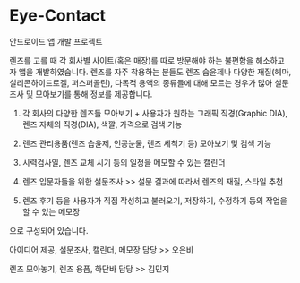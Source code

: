 # Eye-Contact

안드로이드 앱 개발 프로젝트

렌즈를 고를 때 각 회사별 사이트(혹은 매장)를 따로 방문해야 하는 불편함을 해소하고자 앱을 개발하였습니다.
렌즈를 자주 착용하는 분들도 렌즈 습윤제나 다양한 재질(헤마, 실리콘하이드로겔, 퍼스퍼콜린), 다목적 용액의 종류들에 대해 모르는 경우가 많아 설문조사 및 모아보기를 통해 정보를 제공합니다.

1. 각 회사의 다양한 렌즈들 모아보기 + 사용자가 원하는 그래픽 직경(Graphic DIA), 렌즈 자체의 직경(DIA), 색깔, 가격으로 검색 기능

2. 렌즈 관리용품(렌즈 습윤제, 인공눈물, 렌즈 세척기 등) 모아보기 및 검색 기능

3. 시력검사일, 렌즈 교체 시기 등의 일정을 메모할 수 있는 캘린더

4. 렌즈 입문자들을 위한 설문조사 >> 설문 결과에 따라서 렌즈의 재질, 스타일 추천

5. 렌즈 후기 등을 사용자가 직접 작성하고 불러오기, 저장하기, 수정하기 등의 작업을 할 수 있는 메모장

으로 구성되어 있습니다.


아이디어 제공, 설문조사, 캘린더, 메모장 담당 >> 오은비

렌즈 모아놓기, 렌즈 용품, 하단바 담당 >> 김민지
